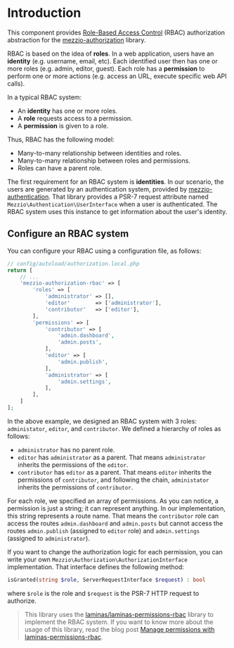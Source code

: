 # Introduction

This component provides [Role-Based Access Control](https://en.wikipedia.org/wiki/Role-based_access_control)
(RBAC) authorization abstraction for the [mezzio-authorization](https://github.com/mezzio/mezzio-authentication)
library.

RBAC is based on the idea of **roles**. In a web application, users have an
**identity** (e.g. username, email, etc). Each identified user then has one or
more roles (e.g. admin, editor, guest). Each role has a **permission** to
perform one or more actions (e.g. access an URL, execute specific web API
calls).

In a typical RBAC system:

- An **identity** has one or more roles.
- A **role** requests access to a permission.
- A **permission** is given to a role.

Thus, RBAC has the following model:

- Many-to-many relationship between identities and roles.
- Many-to-many relationship between roles and permissions.
- Roles can have a parent role.

The first requirement for an RBAC system is **identities**. In our scenario, the
users are generated by an authentication system, provided by
[mezzio-authentication](https://github.com/mezzio/mezzio-authentication).
That library provides a PSR-7 request attribute named
`Mezzio\Authentication\UserInterface` when a user is authenticated.
The RBAC system uses this instance to get information about the user's identity.

## Configure an RBAC system

You can configure your RBAC using a configuration file, as follows:

```php
// config/autoload/authorization.local.php
return [
    // ...
    'mezzio-authorization-rbac' => [
        'roles' => [
            'administrator' => [],
            'editor'        => ['administrator'],
            'contributor'   => ['editor'],
        ],
        'permissions' => [
            'contributor' => [
                'admin.dashboard',
                'admin.posts',
            ],
            'editor' => [
                'admin.publish',
            ],
            'administrator' => [
                'admin.settings',
            ],
        ],
    ]
];
```

In the above example, we designed an RBAC system with 3 roles: `administator`,
`editor`, and `contributor`. We defined a hierarchy of roles as follows:

- `administrator` has no parent role.
- `editor` has `administrator` as a parent. That means `administrator` inherits
  the permissions of the `editor`.
- `contributor` has `editor` as a parent. That means `editor` inherits the
  permissions of `contributor`, and following the chain, `administator` inherits
  the permissions of `contributor`.

For each role, we specified an array of permissions. As you can notice, a
permission is just a string; it can represent anything. In our implementation,
this string represents a route name.  That means the `contributor` role can
access the routes `admin.dashboard` and `admin.posts` but cannot access the
routes `admin.publish` (assigned to `editor` role) and `admin.settings`
(assigned to `administrator`).

If you want to change the authorization logic for each permission, you can write
your own `Mezzio\Authorization\AuthorizationInterface` implementation.
That interface defines the following method:

```php
isGranted(string $role, ServerRequestInterface $request) : bool
```

where `$role` is the role and `$request` is the PSR-7 HTTP request to authorize.

> This library uses the [laminas/laminas-permissions-rbac](https://docs.laminas.dev/laminas-permissions-rbac/)
> library to implement the RBAC system. If you want to know more about the usage
> of this library, read the blog post 
> [Manage permissions with laminas-permissions-rbac](https://getlaminas.org/blog/2017-04-27-laminas-permissions-rbac.html).
